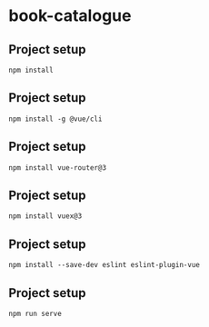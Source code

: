# book-catalogue

## Project setup

```npm install```

## Project setup

```npm install -g @vue/cli```

## Project setup

```npm install vue-router@3```

## Project setup

```npm install vuex@3```

## Project setup

```npm install --save-dev eslint eslint-plugin-vue```

## Project setup

```npm run serve```

